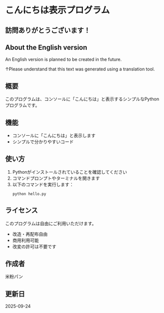 # こんにちは表示プログラム

## 訪問ありがとうございます！

## About the English version
An English version is planned to be created in the future.

↑Please understand that this text was generated using a translation tool.

## 概要
このプログラムは、コンソールに「こんにちは」と表示するシンプルなPythonプログラムです。

## 機能
- コンソールに「こんにちは」と表示します
- シンプルで分かりやすいコード

## 使い方
1. Pythonがインストールされていることを確認してください
2. コマンドプロンプトやターミナルを開きます
3. 以下のコマンドを実行します：
   ```
   python hello.py
   ```

## ライセンス
このプログラムは自由にご利用いただけます。
- 改造・再配布自由
- 商用利用可能
- 改変の許可は不要です

## 作成者
米粉パン

## 更新日
2025-09-24
